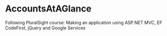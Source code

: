 # AccountsAtAGlance

Following PluralSight course: Making an application using ASP.NET MVC, EF CodeFirst, jQuery and Google Services

